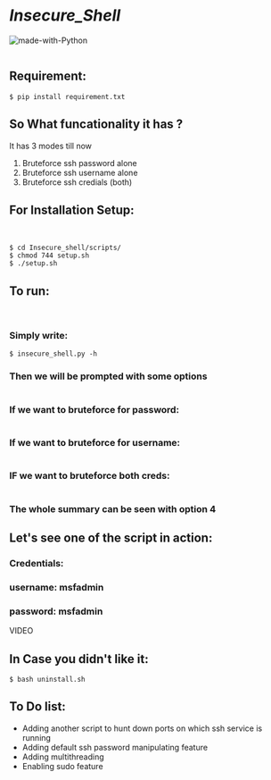 # ***Insecure_Shell***
![made-with-Python](https://shields.io/badge/Made_With-Python-green?logo=Linux&style=for-the-badge)


![]()


## Requirement:
```
$ pip install requirement.txt
```

## So What funcationality it has ?

It has 3 modes till now

1. Bruteforce ssh password alone
2. Bruteforce ssh username alone
3. Bruteforce ssh credials (both)


## For Installation Setup:
&nbsp;
```
$ cd Insecure_shell/scripts/
$ chmod 744 setup.sh
$ ./setup.sh
```
## To run:
&nbsp;
### Simply write:
```
$ insecure_shell.py -h
```
### Then we will be prompted with some options

![]()

### If we want to bruteforce for password:

![]()

### If we want to bruteforce for username:

![]()

### IF we want to bruteforce both creds:

![]()

### The whole summary can be seen with option 4


## Let's see one of the script in action:

### Credentials:

### username: msfadmin
### password: msfadmin

VIDEO

## In Case you didn't like it:
```
$ bash uninstall.sh
```
## To Do list:

- Adding another script to hunt down ports on which ssh service is running
- Adding default ssh password manipulating feature
- Adding multithreading
- Enabling sudo feature 

